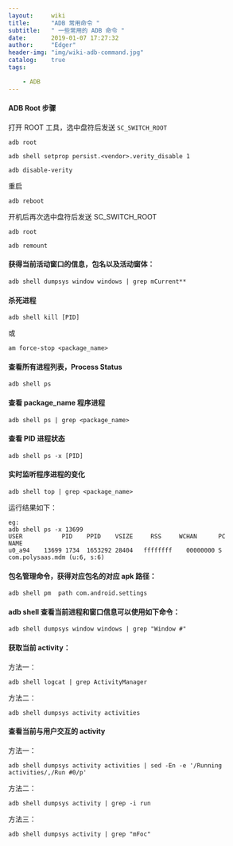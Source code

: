 ```yaml
---
layout:     wiki
title:      "ADB 常用命令 "
subtitle:   " 一些常用的 ADB 命令 "
date:       2019-01-07 17:27:32
author:     "Edger"
header-img: "img/wiki-adb-command.jpg"
catalog:    true
tags:

    - ADB
---
```


#### ADB Root 步骤

打开 ROOT 工具，选中盘符后发送 `SC_SWITCH_ROOT`

```shell
adb root

adb shell setprop persist.<vendor>.verity_disable 1

adb disable-verity
```

重启

```shell
adb reboot
```

开机后再次选中盘符后发送 SC_SWITCH_ROOT

```shell
adb root

adb remount
```

#### 获得当前活动窗口的信息，包名以及活动窗体：

```shell
adb shell dumpsys window windows | grep mCurrent**
```

#### 杀死进程

```shell
adb shell kill [PID]
```

或

```shell
am force-stop <package_name>
```

#### 查看所有进程列表，Process Status

```shell
adb shell ps
```    

#### 查看 package_name 程序进程

```
adb shell ps | grep <package_name>
```

#### 查看 PID 进程状态

```shell
adb shell ps -x [PID]
```     

#### 实时监听程序进程的变化

```shell
adb shell top | grep <package_name>
```

运行结果如下：

```
eg:
adb shell ps -x 13699
USER           PID    PPID    VSIZE     RSS     WCHAN      PC               NAME
u0_a94    13699 1734  1653292 28404   ffffffff    00000000 S com.polysaas.mdm (u:6, s:6)
```

#### 包名管理命令，获得对应包名的对应 apk 路径：

```shell
adb shell pm  path com.android.settings
```

#### adb shell 查看当前进程和窗口信息可以使用如下命令：

```shell
adb shell dumpsys window windows | grep "Window #"
```

#### 获取当前 activity：

方法一：

```shell
adb shell logcat | grep ActivityManager
```

方法二：

```shell
adb shell dumpsys activity activities
```

#### 查看当前与用户交互的 activity

方法一：

```shell
adb shell dumpsys activity activities | sed -En -e '/Running activities/,/Run #0/p'
```

方法二：

```shell
adb shell dumpsys activity | grep -i run
```

方法三：

```shell
adb shell dumpsys activity | grep "mFoc"
```
